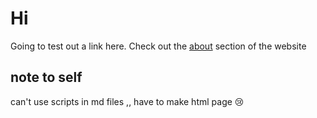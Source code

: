 # Hi

Going to test out a link here. Check out the [about](about.md) section of the website

## note to self
can't use scripts in md files ,, have to make html page 😢


